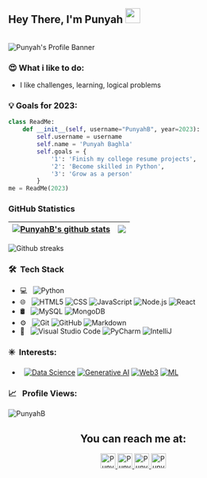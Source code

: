 ## Hey There, I'm Punyah <img src="https://media.tenor.com/vmhOr14C5QwAAAAC/chelsea-fc.gif" width="30px">

<br>

<img align="center" src="https://directory.edugorilla.com/wp-content/uploads/sites/6/2018/03/29f0de47dcfb250ee9cb532b79896d33.jpeg" alt="Punyah's  Profile Banner">

</br>  


### 😍 What i like to do:
- I like challenges, learning, logical problems

### 💡 Goals for 2023:
  
```python
class ReadMe:
    def __init__(self, username="PunyahB", year=2023):
        self.username = username
        self.name = 'Punyah Baghla'
        self.goals = {
            '1': 'Finish my college resume projects',
            '2': 'Become skilled in Python',
            '3': 'Grow as a person'
        }
me = ReadMe(2023)
```  


### GitHub Statistics


| <a href="https://github.com/PunyahB/github-readme-stats"><img align="center" src="https://github-readme-stats-q2ce6g6ox-punyahb.vercel.app/api?username=PunyahB&include_all_commits=true&count_private=true&show_icons=true&theme=radical" alt="PunyahB's github stats" /></a> | <a href="https://github.com/PunyahB/github-readme-stats"><img align="center" src="https://github-readme-stats.vercel.app/api/top-langs/?username=PunyahB&layout=compact&theme=buefy&hide_border=true" /></a> |
| ------------- | ------------- |


<div align="left">
<img src="https://github-readme-streak-stats.herokuapp.com/?user=PunyahB&theme=black-ice&hide_border=true&stroke=0000&background=0D1117&ring=e05397&fire=e05397&currStreakLabel=e05397"
alt="Github streaks">
</div>


<h3> 🛠 &nbsp;Tech Stack</h3>

- 💻 &nbsp;
  ![Python](https://img.shields.io/badge/-Python-333333?style=flat&logo=python&logoColor=117fed)
- 🌐 &nbsp;
  ![HTML5](https://img.shields.io/badge/-HTML5-333333?style=flat&logo=HTML5)
  ![CSS](https://img.shields.io/badge/-CSS-333333?style=flat&logo=CSS3&logoColor=1572B6)
  ![JavaScript](https://img.shields.io/badge/-JavaScript-333333?style=flat&logo=javascript)
  ![Node.js](https://img.shields.io/badge/-Node.js-333333?style=flat&logo=node.js)
  ![React](https://img.shields.io/badge/-React-333333?style=flat&logo=react)
- 🛢 &nbsp;
  ![MySQL](https://img.shields.io/badge/-MySQL-333333?style=flat&logo=mysql)
  ![MongoDB](https://img.shields.io/badge/-MongoDB-333333?style=flat&logo=mongodb)
- ⚙️ &nbsp;
  ![Git](https://img.shields.io/badge/-Git-333333?style=flat&logo=git)
  ![GitHub](https://img.shields.io/badge/-GitHub-333333?style=flat&logo=github)
  ![Markdown](https://img.shields.io/badge/-Markdown-333333?style=flat&logo=markdown)
- 🔧 &nbsp;
  ![Visual Studio Code](https://img.shields.io/badge/-Visual%20Studio%20Code-333333?style=flat&logo=visual-studio-code&logoColor=007ACC)
  ![PyCharm](https://img.shields.io/badge/PyCharm-333333?&style=flate&logo=PyCharm&logoColor=55e22d)
  ![IntelliJ](https://img.shields.io/badge/IntelliJ_IDEA-333333?style=flat&logo=intellij-idea&logoColor=1572B6)


  
<h3> </h3>


<h3> ✳️  &nbsp;Interests: </h3>

- &nbsp;
  [![Data Science](https://img.shields.io/badge/Data%20Science-blue?style=flat)](https://en.wikipedia.org/wiki/Data_science)
  [![Generative AI](https://img.shields.io/badge/Generative%20AI-yellow?style=flat)](https://www.nvidia.com/en-us/glossary/data-science/generative-ai/)
  [![Web3](https://img.shields.io/badge/Web%203.0-violet?style=flat)](https://hbr.org/2022/05/what-is-web3)
  [![ML](https://img.shields.io/badge/Machine%20Learning-orange?style=flat)](https://www.ibm.com/topics/machine-learning)
  


  
<h3> </h3>

<h3> 📈 &nbsp; Profile Views:</h3>

 <p align="left"> <img src="https://komarev.com/ghpvc/?username=PunyahB&label=Profile%20views&color=00ffff&style=flat" alt="PunyahB" /> </p>

<h3>



<h2 align="center">You can reach me at: </h2>

<p align="center">

  <a href="https://www.linkedin.com/in/punyah-baghla-2b9ab3289/">
    <img src="https://www.vectorlogo.zone/logos/linkedin/linkedin-icon.svg" alt="Punyah's LinkedIn Profile" height="30" width="30">
  </a>


  <a href="https://twitter.com/iamrockstar211">
    <img src="https://vectorseek.com/wp-content/uploads/2023/07/Twitter-X-Logo-Vector-01-2.jpg" alt="Punyah's Twitter Profile" height="30" width="30">
  </a>

   <a href="https://discord.com/users/852797776320659508">
    <img src="https://cdn.svgporn.com/logos/discord-icon.svg" alt="Punyah's Discord Profile" height="30" width="30">
  </a>

  <a href="mailto:punyahbaghla5@gmail.com">
    <img src="https://cdn.svgporn.com/logos/google-gmail.svg" alt="Punyah's Gmail Account" height="30" width="30">
  </a>
  
  
</p>

